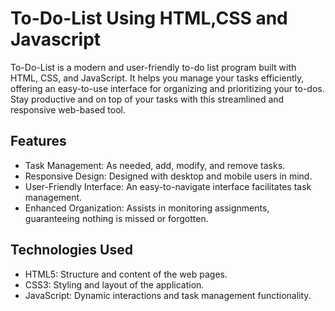 # To-Do-List Using HTML,CSS and Javascript
To-Do-List is a modern and user-friendly to-do list program built with HTML, CSS, and JavaScript. It helps you manage your tasks efficiently, offering an easy-to-use interface for organizing and prioritizing your to-dos. Stay productive and on top of your tasks with this streamlined and responsive web-based tool.

## Features
* Task Management: As needed, add, modify, and remove tasks.
* Responsive Design: Designed with desktop and mobile users in mind.
* User-Friendly Interface: An easy-to-navigate interface facilitates task management.
* Enhanced Organization: Assists in monitoring assignments, guaranteeing nothing is missed or forgotten.

## Technologies Used
* HTML5: Structure and content of the web pages.
* CSS3: Styling and layout of the application.
* JavaScript: Dynamic interactions and task management functionality.

